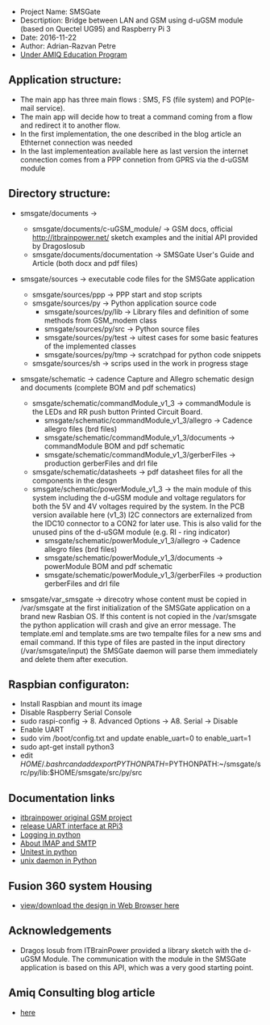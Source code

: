 ﻿* Project Name: SMSGate 
* Descrtiption: Bridge between LAN and GSM using d-uGSM module (based on Quectel UG95) and Raspberry Pi 3
* Date: 2016-11-22 
* Author: Adrian-Razvan Petre 
* [Under AMIQ Education Program](http://www.amiq.com/consulting/education/)

## Application structure: ##
* The main app has three main flows : SMS, FS (file system) and POP(e-mail service).
* The main app will decide how to treat a command coming from a flow and redirect it to another flow.
* In the first implementation, the one described in the blog article an Ethternet connection was needed
* In the last implementeation available here as last version the internet connection comes from a PPP connetion from GPRS via the d-uGSM module


## Directory structure: ##
* smsgate/documents -> 
	* smsgate/documents/c-uGSM_module/  -> GSM docs, official http://itbrainpower.net/ sketch examples and the initial API provided by DragosIosub
	* smsgate/documents/documentation -> SMSGate User's Guide and Article (both docx and pdf files) 
	
* smsgate/sources -> executable code files for the SMSGate application 
	* smsgate/sources/ppp -> PPP start and stop scripts
	* smsgate/sources/py -> Python application source code
		* smsgate/sources/py/lib -> Library files and definition of some methods from GSM_modem class
		* smsgate/sources/py/src -> Python source files
		* smsgate/sources/py/test -> uitest cases for some basic features of the implemented classes
		* smsgate/sources/py/tmp -> scratchpad for python code snippets
	* smsgate/sources/sh -> scrips used in the work in progress stage

* smsgate/schematic -> cadence Capture and Allegro schematic design and documents (complete BOM and pdf schematics)
 	* smsgate/schematic/commandModule_v1_3 -> commandModule is the LEDs and RR push button Printed Circuit Board.
		* smsgate/schematic/commandModule_v1_3/allegro -> Cadence allegro files (brd files)
		* smsgate/schematic/commandModule_v1_3/documents -> commandModule BOM and pdf schematic
		* smsgate/schematic/commandModule_v1_3/gerberFiles -> production gerberFiles and drl file 
	* smsgate/schematic/datasheets -> pdf datasheet files for all the components in the desgn 
	* smsgate/schematic/powerModule_v1_3 ->  the main module of this system including the d-uGSM module and voltage regulators for both the 5V and 4V voltages required by the system. In the PCB version available here (v1_3) I2C connectors are externalized from the IDC10 connector to a CON2 for later use. This is also valid for the unused pins of the d-uSGM module (e.g. RI - ring indicator)
		* smsgate/schematic/powerModule_v1_3/allegro -> Cadence allegro files (brd files)
		* smsgate/schematic/powerModule_v1_3/documents -> powerModule BOM and pdf schematic
		* smsgate/schematic/powerModule_v1_3/gerberFiles -> production gerberFiles and drl file 

* smsgate/var_smsgate -> direcotry whose content must be copied in /var/smsgate at the first initialization of the SMSGate application on a brand new Rasbian OS. If this content is not copied in the /var/smsgate the python application will crash and give an error message. The template.eml and template.sms are two tempalte files for a new sms and email command. If this type of files are pasted in the input directory (/var/smsgate/input) the SMSGate daemon will parse them immediately and delete them after execution.


## Raspbian configuraton: ##
* Install Raspbian and mount its image
* Disable Raspberry Serial Console
* sudo raspi-config -> 8. Advanced Options -> A8. Serial -> Disable 
* Enable UART
* sudo vim /boot/config.txt and update enable_uart=0 to enable_uart=1 
* sudo apt-get install python3
* edit $HOME/.bashrc and add export PYTHONPATH=$PYTHONPATH:~/smsgate/src/py/lib:$HOME/smsgate/src/py/src


## Documentation links
* [itbrainpower original GSM project](http://itbrainpower.net/micro-GSM-shield-module-cuGSM/GSM-micro-shield-board-module-RaspberryPI-Arduino-c-uGSM-features-code-examples)
* [release UART interface at RPi3](https://learn.adafruit.com/adafruit-nfc-rfid-on-raspberry-pi/freeing-uart-on-the-pi)
* [Logging in python](https://docs.python.org/3/library/logging.html#levels)
* [About IMAP and SMTP](https://automatetheboringstuff.com/chapter16/)
* [Unitest in python](https://docs.python.org/2/library/unittest.html)
* [unix daemon in Python](http://web.archive.org/web/20131025230048/http://www.jejik.com/articles/2007/02/a_simple_unix_linux_daemon_in_python/)

## Fusion 360 system Housing 
* [view/download the design in Web Browser here](https://myhub.autodesk360.com/ue2906e76/g/shares/SHabee1QT1a327cf2b7a7fcac2ec095da1a6?viewState=NoIgbgDAdAjCA0IDeAdEAXAngBwKZoC40ARXAZwEsBzAOzXjQEMyzd1C0A2AIwCYBWACYBmACyCAtKIidGUmPwBmEgJzS5jJUoHDB-HmgC%2BIALpA)

## Acknowledgements
* Dragoș Iosub from ITBrainPower provided a library sketch  with the d-uGSM Module. The communication with the module in the SMSGate application is based on this API, which was a very good starting point.

## Amiq Consulting blog article
* [here](https://www.amiq.com/consulting/2017/03/24/mentoring-young-talent-through-hands-on-applications/)

